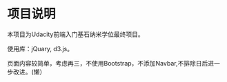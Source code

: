 # 项目说明
本项目为Udacity前端入门基石纳米学位最终项目。

使用库：jQuary, d3.js。

页面内容较简单，考虑再三，不使用Bootstrap，不添加Navbar,不排除日后进一步改进。(懒）








